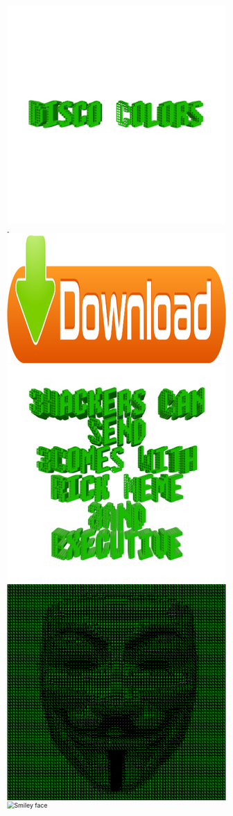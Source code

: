 <img src="https://raw.githubusercontent.com/ansicolormatrix/discocolors/master/20170803_165509.png">
<a href="https://github.com/ansicolormatrix/discocolors/blob/master/Disco%20Colors.zip?raw=true" download="discocolors">
  <img border="0" src="https://raw.githubusercontent.com/ansicolormatrix/discocolors/master/586abf88b6fc1117b60b2757.png" alt="Download" width="700" height="300">
</a>
<img src="https://raw.githubusercontent.com/ansicolormatrix/discocolors/master/20170803_171923.png">
<img src="https://raw.githubusercontent.com/ansicolormatrix/discocolors/master/1501796842-50.110.244.106.png">
<footer id="site-footer">
<img src="smiley.gif" alt="Smiley face" height="42" width="42">



